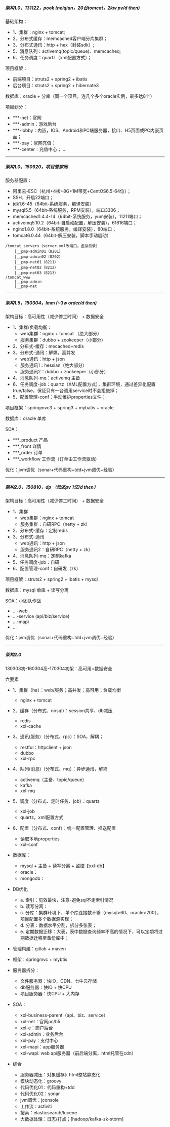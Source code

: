 ##### 架构1.0，131122，pook (neiqian，20台tomcat，2kw pv/d then)

基础架构：
- 1、集群：nginx + tomcat;
- 2、分布式缓存：memcached客户端分片集群；
- 3、分布式通讯：http + hex（封装sdk）;
- 5、消息队列：activemq(topic/queue)、memcacheq;
- 6、任务调度：quartz（xml配置方式）；

项目框架：
- 前端项目：struts2 + spring2 + ibatis
- 后台项目：struts2 + spring2 + hibernate3

数据库：oracle + 分库（同一个项目，连几个多个oracle实例，最多达8个）

项目划分：
- ***-net：官网
- ***-admin：游戏后台
- ***-lobby：内嵌，IOS、Android和PC端服务器，接口、H5页面或PC内嵌页面；
- ***-pay：官网充值；
- ***-center：充值中心；
...

---

##### 架构1.0，150620，项目管家网

服务器配置：
- 阿里云-ESC（杭州+4核+8G+1M带宽+CentOS6.5-64位）；
- SSH，开启22端口；
- jdk1.6-45（64bit-系统服务，编译安装）
- mysql5.5（64bit-系统服务，RPM安装），端口3306；
- memcached1.4.4-14（64bit-系统服务，yum安装），11211端口；
- activemq5.10.2（64bit-自启动配置，解压安装），61616端口；
- nginx1.8.0（64bit-系统服务，编译安装），80端口；
- tomcat6.0.44（64bit-解压安装，脚本手动启动）

```
/tomcat_servers（server.xml改端口，虚拟目录）
    |__pmp-admin01（8201）
    |__pmp-admin02（8202）
    |__pmp-net01（8211）
    |__pmp-net02（8212）
    |__pmp-net03（8213）
/tomcat_www
    |__pmp-admin
    |__pmp-net
```

---

##### 架构1.5，150304，lmm (~3w order/d then)

架构目标：高可用性（减少停工时间） + 数据安全

- 1、集群/负载均衡：
    - web集群：nginx + tomcat （绝大部分）
    - 服务集群：dubbo + zookeeper（小部分）
- 2、分布式-缓存：mecached+redis
- 3、分布式-通讯：解耦，高并发
    - web通讯：http + json
    - 服务通讯1：hessian（绝大部分）
    - 服务通讯2：dubbo + zookeeper（小部分）
- 4、消息队列-mq：activemq 主备
- 6、任务调度-job：quartz（XML配置方式），集群环境，通过差异化配置true/false，保证只有一台调用service时不会拒绝掉；
- 5、配置管理-conf：手动维护properties文件；

项目框架：springmvc3 + spring3 + mybatis + oracle

数据库：oracle 单库

SOA：
- ***_product 产品
- ***_front 详情
- ***_order 订单
- ***_workflow 工作流（订单由工作流驱动）

优化：jvm调优（sonar+代码重构+tdd+jvm调优+经验）

---

##### 架构2.0，150810，dp （动态pv 1亿/d then）
架构目标：高可用性（减少停工时间） + 数据安全

- 1、集群
    - web集群：nginx + tomcat
    - 服务集群：自研RPC（netty + zk）
- 2、分布式-缓存：定制redis
- 3、分布式-通讯
    - web通讯：http + json
    - 服务通讯2：自研RPC（netty + zk）
- 4、消息队列-mq：定制kafka
- 5、任务调度-job：自研
- 6、配置管理-conf：自研发（zk）

项目框架：struts2 + spring2 + ibatis + mysql

数据库：mysql 单库 + 读写分离

SOA：小团队作战
- ...-web
- ...-service (api/biz/service)
- ...-mapi
- ...

优化：jvm调优（sonar+代码重构+tdd+jvm调优+经验）

---

##### 架构2.0
130303初-160304高-170304初架：高可用+数据安全

六要素
- 1、集群（ha）：web/服务；高并发；高可用；负载均衡
    - nginx + tomcat
- 2、缓存（分布式、nosql）：session共享、db减压
    - redis
    - xxl-cache
- 3、通讯(服务)（分布式、rpc）：SOA，解耦；
    - restful：httpclient + json
    - dubbo
    - xxl-rpc
- 4、队列(消息)（分布式、mq）：异步通讯，解耦
    - activemq（主备、topic/queue）
    - kafka
    - xxl-mq
- 5、调度（分布式、定时任务、job）：quartz
    - xxl-job
    - quartz，xml配置方式
- 6、配置（分布式、conf）：统一配置管理、推送配置
    - 读取本地properties
    - xxl-conf

- 数据库：
    - mysql + 主备 + 读写分离 + 监控【xxl-db】
    - oracle：
    - mongodb：
- DB优化
    - a. 索引：见效最快，注意-避免sql不走索引情况
    - b. 读写分离：
    - c. 分库：集群环境下，单个库连接数不够（mysql>60、oracle>200），项目配置多个数据源实现；
    - d. 分表：数据水平分割，拆分多张表；
    - e. 定期数据迁移：大表，表中数据查询频率不高的情况下，可以定期将过期数据迁移至备份库中；
- 管理构建：gitlab + maven
- 框架：springmvc + mybtis
- 服务器拆分：
    - 文件服务器：快IO，CDN、七牛云存储
    - db服务器：快IO + 快CPU
    - 项目服务器：快CPU + 大内存
- SOA：
    - xxl-business-parent（api、biz、service）
    - xxl-net：官网pc/h5
    - xxl-e：商户后台
    - xxl-admin：业务后台
    - xxl-pay：支付中心
    - xxl-mapi：app服务器
    - xxl-wapi: web api服务器（前后端分离，html托管在cdn）
- 综合
    - 服务器减压：对象缓存》html整站静态化
    - 模块动态化：groovy
    - 代码优化01：代码重构+tdd
    - 代码优化02：sonar
    - jvm调优：jconsole
    - 工作流：activiti
    - 搜索：elasticsearch/lucene 
    - 大数据处理：日志/打点；[hadoop/kafka-zk-storm]
